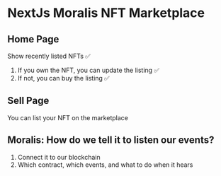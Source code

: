 # NextJs Moralis NFT Marketplace

## Home Page

Show recently listed NFTs ✅

1. If you own the NFT, you can update the listing ✅
2. If not, you can buy the listing ✅

## Sell Page

You can list your NFT on the marketplace

## Moralis: How do we tell it to listen our events?

1. Connect it to our blockchain
2. Which contract, which events, and what to do when it hears
